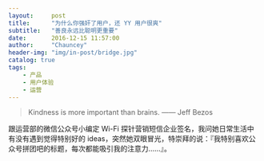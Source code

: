 ```yaml
---
layout:     post
title:      "为什么你强奸了用户，还 YY 用户很爽"
subtitle:   "善良永远比聪明更重要"
date:       2016-12-15 11:57:00
author:     "Chauncey"
header-img: "img/in-post/bridge.jpg"
catalog: true
tags:
    - 产品
    - 用户体验
    - 运营
---
```


> Kindness is more important than brains. —— Jeff Bezos

跟运营部的微信公众号小编定 Wi-Fi 探针营销短信企业签名，我问她日常生活中有没有遇到觉得特别好的 ideas，突然她双眼冒光，特崇拜的说：『我特别喜欢公众号拼团吧的标题，每次都能吸引我的注意力……』。
